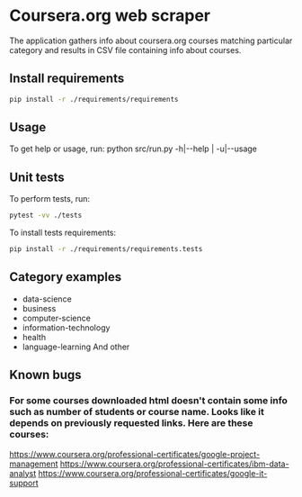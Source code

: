 # Coursera.org web scraper

The application gathers info about coursera.org courses matching particular category and results in CSV file containing info about courses.

## Install requirements

```sh
pip install -r ./requirements/requirements
```

## Usage

To get help or usage, run:
python src/run.py -h|--help | -u|--usage

## Unit tests

To perform tests, run:

```sh
pytest -vv ./tests
```

To install tests requirements:
```sh
pip install -r ./requirements/requirements.tests
```

## Category examples

- data-science
- business
- computer-science
- information-technology
- health
- language-learning
And other

## Known bugs

### For some courses downloaded html doesn't contain some info such as number of students or course name. Looks like it depends on previously requested links. Here are these courses:

https://www.coursera.org/professional-certificates/google-project-management
https://www.coursera.org/professional-certificates/ibm-data-analyst
https://www.coursera.org/professional-certificates/google-it-support
